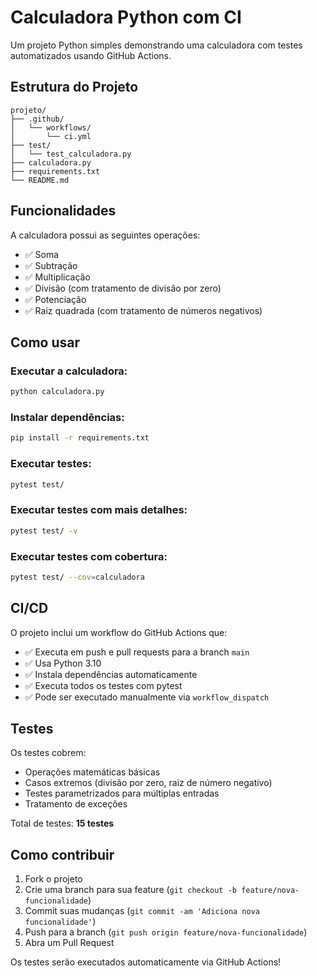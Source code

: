 # Calculadora Python com CI

Um projeto Python simples demonstrando uma calculadora com testes automatizados usando GitHub Actions.

## Estrutura do Projeto

```
projeto/
├── .github/
│   └── workflows/
│       └── ci.yml
├── test/
│   └── test_calculadora.py
├── calculadora.py
├── requirements.txt
└── README.md
```

## Funcionalidades

A calculadora possui as seguintes operações:
- ✅ Soma
- ✅ Subtração
- ✅ Multiplicação
- ✅ Divisão (com tratamento de divisão por zero)
- ✅ Potenciação
- ✅ Raiz quadrada (com tratamento de números negativos)

## Como usar

### Executar a calculadora:
```bash
python calculadora.py
```

### Instalar dependências:
```bash
pip install -r requirements.txt
```

### Executar testes:
```bash
pytest test/
```

### Executar testes com mais detalhes:
```bash
pytest test/ -v
```

### Executar testes com cobertura:
```bash
pytest test/ --cov=calculadora
```

## CI/CD

O projeto inclui um workflow do GitHub Actions que:
- ✅ Executa em push e pull requests para a branch `main`
- ✅ Usa Python 3.10
- ✅ Instala dependências automaticamente
- ✅ Executa todos os testes com pytest
- ✅ Pode ser executado manualmente via `workflow_dispatch`

## Testes

Os testes cobrem:
- Operações matemáticas básicas
- Casos extremos (divisão por zero, raiz de número negativo)
- Testes parametrizados para múltiplas entradas
- Tratamento de exceções

Total de testes: **15 testes**

## Como contribuir

1. Fork o projeto
2. Crie uma branch para sua feature (`git checkout -b feature/nova-funcionalidade`)
3. Commit suas mudanças (`git commit -am 'Adiciona nova funcionalidade'`)
4. Push para a branch (`git push origin feature/nova-funcionalidade`)
5. Abra um Pull Request

Os testes serão executados automaticamente via GitHub Actions!